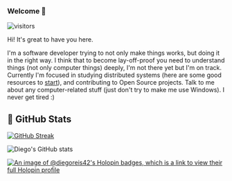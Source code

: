 
### Welcome 👋
 ![visitors](https://visitor-badge.laobi.icu/badge?page_id=diegoreis42-badge)

Hi! It's great to have you here.

I'm a software developer trying to not only make things works, but doing it in the right way. I think that to become lay-off-proof you need to understand things (not only computer things) deeply, I'm not there yet but I'm on track. Currently I'm focused in studying distributed systems (here are some good resources to [start](https://blog.diegoreis.me/lists/blogs/)), and contributing to Open Source projects. Talk to me about any computer-related stuff (just don't try to make me use Windows). I never get tired :)

## 💪 GitHub Stats

[![GitHub Streak](http://github-readme-streak-stats.herokuapp.com?user=diegoreis42&theme=dark&hide_border=true&mode=weekly&hide_total_contributions=true)](https://git.io/streak-stats)

![Diego's GitHub stats](https://github-readme-stats.vercel.app/api?username=diegoreis42&show_icons=true&theme=radical)

[![An image of @diegoreis42's Holopin badges, which is a link to view their full Holopin profile](https://holopin.me/diegoreis42)](https://holopin.io/@diegoreis42)
